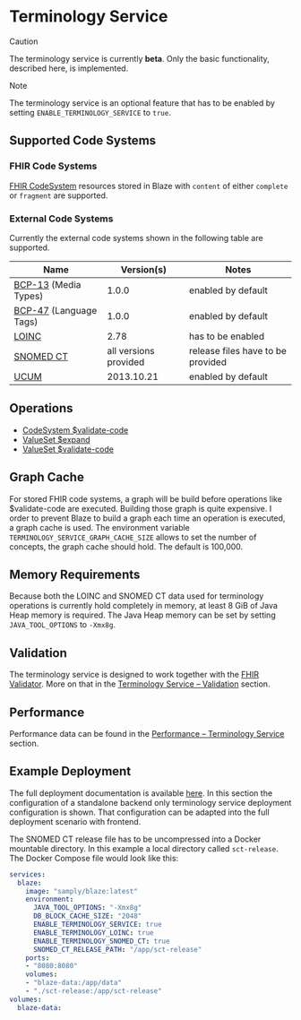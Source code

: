 # Terminology Service <Badge type="info" text="Feature: TERMINOLOGY_SERVICE"/> <Badge type="warning" text="Since 0.32"/>

> [!CAUTION]
> The terminology service is currently **beta**. Only the basic functionality, described here, is implemented.

> [!NOTE]
> The terminology service is an optional feature that has to be enabled by setting `ENABLE_TERMINOLOGY_SERVICE` to `true`.

## Supported Code Systems

### FHIR Code Systems

[FHIR CodeSystem](terminology-service/fhir.md) resources stored in Blaze with `content` of either `complete` or `fragment` are supported. 

### External Code Systems

Currently the external code systems shown in the following table are supported.

| Name                                                    | Version(s)            | Notes                             |
|---------------------------------------------------------|-----------------------|-----------------------------------|
| [BCP-13](terminology-service/bcp-13.md) (Media Types)   | 1.0.0                 | enabled by default                |
| [BCP-47](terminology-service/bcp-47.md) (Language Tags) | 1.0.0                 | enabled by default                |
| [LOINC](terminology-service/loinc.md)                   | 2.78                  | has to be enabled                 |
| [SNOMED CT](terminology-service/snomed-ct.md)           | all versions provided | release files have to be provided |
| [UCUM](terminology-service/ucum.md)                     | 2013.10.21            | enabled by default                |

## Operations

* [CodeSystem $validate-code](api/operation/code-system-validate-code.md)
* [ValueSet $expand](api/operation/value-set-expand.md)
* [ValueSet $validate-code](api/operation/value-set-validate-code.md)

## Graph Cache

For stored FHIR code systems, a graph will be build before operations like $validate-code are executed. Building those graph is quite expensive. I order to prevent Blaze to build a graph each time an operation is executed, a graph cache is used. The environment variable `TERMINOLOGY_SERVICE_GRAPH_CACHE_SIZE` allows to set the number of concepts, the graph cache should hold. The default is 100,000.

## Memory Requirements

Because both the LOINC and SNOMED CT data used for terminology operations is currently hold completely in memory, at least 8 GiB of Java Heap memory is required. The Java Heap memory can be set by setting `JAVA_TOOL_OPTIONS` to `-Xmx8g`.

## Validation

The terminology service is designed to work together with the [FHIR Validator][1]. More on that in the [Terminology Service – Validation](terminology-service/validation.md) section.

## Performance

Performance data can be found in the [Performance – Terminology Service](performance/terminology-service.md) section.

## Example Deployment

The full deployment documentation is available [here](deployment/full-standalone.md). In this section the configuration of a standalone backend only terminology service deployment configuration is shown. That configuration can be adapted into the full deployment scenario with frontend.

The SNOMED CT release file has to be uncompressed into a Docker mountable directory. In this example a local directory called `sct-release`. The Docker Compose file would look like this:

```yaml
services:
  blaze:
    image: "samply/blaze:latest"
    environment:
      JAVA_TOOL_OPTIONS: "-Xmx8g"
      DB_BLOCK_CACHE_SIZE: "2048"
      ENABLE_TERMINOLOGY_SERVICE: true
      ENABLE_TERMINOLOGY_LOINC: true
      ENABLE_TERMINOLOGY_SNOMED_CT: true
      SNOMED_CT_RELEASE_PATH: "/app/sct-release"
    ports:
    - "8080:8080"
    volumes:
    - "blaze-data:/app/data"
    - "./sct-release:/app/sct-release"
volumes:
  blaze-data:
```

[1]: <https://confluence.hl7.org/spaces/FHIR/pages/35718580/Using+the+FHIR+Validator>
